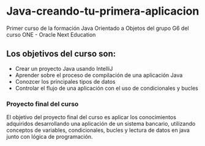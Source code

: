 # Java-creando-tu-primera-aplicacion
Primer curso de la formación Java Orientado a Objetos del grupo G6 del curso ONE - Oracle Next Education

## Los objetivos del curso son: 

- Crear un proyecto Java usando IntelliJ
- Aprender sobre el proceso de compilación de una aplicación Java
- Conozcer los principales tipos de datos
- Controlar el flujo de una aplicación con el uso de condicionales y bucles
  
### Proyecto final del curso 
El objetivo del proyecto final del curso es aplicar los conocimientos adquiridos desarrollando una aplicación de un sistema bancario, utilizando conceptos de variables, condicionales, bucles y lectura de datos en java junto con lógica de programación.
